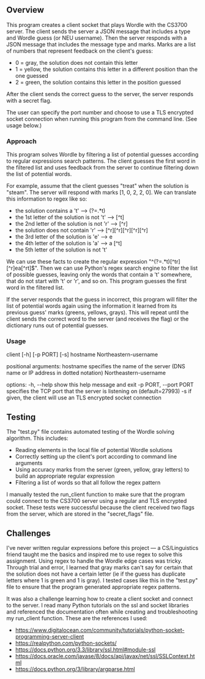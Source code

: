 ## Overview

This program creates a client socket that plays Wordle with the CS3700 server. The client sends 
the server a JSON message that includes a type and Wordle guess (or NEU username). Then the 
server responds with a JSON message that includes the message type and marks. Marks are a list
of numbers that represent feedback on the client's guess:

- 0 = gray, the solution does not contain this letter
- 1 = yellow, the solution contains this letter in a different position than the one guessed
- 2 = green, the solution contains this letter in the position guessed

After the client sends the correct guess to the server, the server responds with a secret flag.

The user can specify the port number and choose to use a TLS encrypted socket connection when
running this program from the command line. (See usage below.)

### Approach

This program solves Wordle by filtering a list of potential guesses according to regular
expressions search patterns. The client guesses the first word in the filtered list and
uses feedback from the server to continue filtering down the list of potential words.

For example, assume that the client guesses "treat" when the solution is "steam". The server
will respond with marks [1, 0, 2, 2, 0]. We can translate this information to regex like so:
- the solution contains a 't' —> (?=.*t)
- the 1st letter of the solution is not 't' —> [^t]
- the 2nd letter of the solution is not 'r' —> [^r]
- the solution does not contain 'r' —> [^r][^r][^r][^r][^r]
- the 3rd letter of the solution is 'e' —> e
- the 4th letter of the solution is 'a' —> a [^t]
- the 5th letter of the solution is not 't'

We can use these facts to create the regular expression "^(?=.*t)[^tr][^r]ea[^rt]$". Then we
can use Python's regex search engine to filter the list of possible guesses, leaving only the
words that contain a 't' somewhere, that do not start with 't' or 'r', and so on. This program
guesses the first word in the filtered list.

If the server responds that the guess in incorrect, this program will filter the list of potential
words again using the information it learned from its previous guess' marks (greens, yellows,
grays). This will repeat until the client sends the correct word to the server (and receives the
flag) or the dictionary runs out of potential guesses.


### Usage

client [-h] [-p PORT] [-s] hostname Northeastern-username

positional arguments:
  hostname              specifies the name of the server (DNS name or IP address in dotted notation)
  Northeastern-username

options:
  -h, --help            show this help message and exit
  -p PORT, --port PORT  specifies the TCP port that the server is listening on (default=27993)
  -s                    if given, the client will use an TLS encrypted socket connection


## Testing

The "test.py" file contains automated testing of the Wordle solving algorithm.
This includes:
- Reading elements in the local file of potential Wordle solutions
- Correctly setting up the client's port according to command line arguments
- Using accuracy marks from the server (green, yellow, gray letters) to build an appropriate
  regular expression
- Filtering a list of words so that all follow the regex pattern

I manually tested the run_client function to make sure that the program could connect to the
CS3700 server using a regular and TLS encrypted socket. These tests were successful because
the client received two flags from the server, which are stored in the "secret_flags" file.


## Challenges

I've never written regular expressions before this project — a CS/Linguistics friend taught 
me the basics and inspired me to use regex to solve this assignment. Using regex to handle
the Wordle edge cases was tricky. Through trial and error, I learned that gray marks can't 
say for certain that the solution does not have a certain letter (ie if the guess has duplicate
letters where 1 is green and 1 is gray). I tested cases like this in the "test.py" file to
ensure that the program generated appropriate regex patterns.

It was also a challenge learning how to create a client socket and connect to the server. I read
many Python tutorials on the ssl and socket libraries and referenced the documentation often
while creating and troubleshooting my run_client function. These are the references I used:
- https://www.digitalocean.com/community/tutorials/python-socket-programming-server-client
- https://realpython.com/python-sockets/
- https://docs.python.org/3.3/library/ssl.html#module-ssl
- https://docs.oracle.com/javase/8/docs/api/javax/net/ssl/SSLContext.html
- https://docs.python.org/3/library/argparse.html
